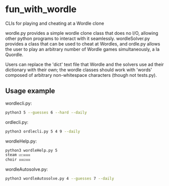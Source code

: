 # fun_with_wordle
 CLIs for playing and cheating at a Wordle clone 

wordle.py provides a simple wordle clone class that does no I/O, allowing other python programs to interact with it seamlessly. wordleSolver.py provides a class that can be used to cheat at Wordles, and ordle.py allows the user to play an arbitrary number of Wordle games simultaneously, a la Quordle.

Users can replace the 'dict' text file that Wordle and the solvers use ad their dictionary with their own; the wordle classes should work with 'words' composed of arbitrary non-whitespace characters (though not tests.py).

## Usage example

wordlecli.py:
```sh
python3 5 --guesses 6 --hard --daily
```

ordlecli.py:
```sh
python3 ordlecli.py 5 4 9 --daily
```
wordleHelp.py:
```sh
python3 wordleHelp.py 5
steam ☑☐☒☒☒
choir ☒☒☑☒☒

```
wordleAutosolve.py:
```sh
python3 wordleAutosolve.py 4 --guesses 7 --daily
```
